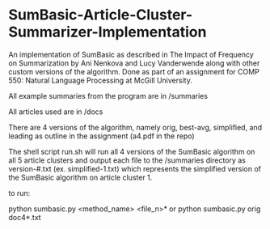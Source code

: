 # SumBasic-Article-Cluster-Summarizer-Implementation

An implementation of SumBasic as described in The Impact of Frequency on Summarization by Ani Nenkova and Lucy Vanderwende along with other custom versions of the algorithm. Done as part of an assignment for COMP 550: Natural Language Processing at McGill University. 

All example summaries from the program are in /summaries

All articles used are in /docs

There are 4 versions of the algorithm, namely orig, best-avg, simplified, and leading as outline in the assignment (a4.pdf in the repo)

The shell script run.sh will run all 4 versions of the SumBasic algorithm
on all 5 article clusters and output each file to the /summaries directory
as version-#.txt (ex. simplified-1.txt) which represents the simplified version
of the SumBasic algorithm on article cluster 1.

to run:

python sumbasic.py <method_name> <file_n>*
or
python sumbasic.py orig doc4*.txt
